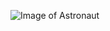 ![Image of Astronaut](https://avatars0.githubusercontent.com/u/70861947?s=400&u=ff832c8a7cda1e2713f5f31ac8fc32e855661405&v=4)
